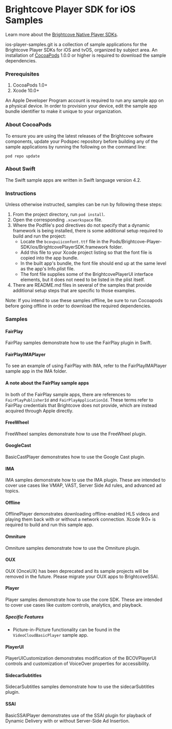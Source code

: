 Brightcove Player SDK for iOS Samples
=====================================

Learn more about the [Brightcove Native Player SDKs](https://support.brightcove.com/brightcove-native-player-sdks).

ios-player-samples.git is a collection of sample applications for the Brightcove Player SDKs for iOS and tvOS, organized by subject area. An installation of [CocoaPods][cocoapods] 1.0.0 or higher is required to download the sample dependencies.

### Prerequisites

1. CocoaPods 1.0+
1. Xcode 10.0+

An Apple Developer Program account is required to run any sample app on a physical device. In order to provision your device, edit the sample app bundle identifier to make it unique to your organization.

### About CocoaPods

To ensure you are using the latest releases of the Brightcove software components, update your Podspec repository before building any of the sample applications by running the following on the command line:

```
pod repo update
```

### About Swift

The Swift sample apps are written in Swift language version 4.2.

### Instructions

Unless otherwise instructed, samples can be run by following these steps:

1. From the project directory, run `pod install`.
1. Open the corresponding `.xcworkspace` file.
1. Where the Podfile's pod directives do not specify that a dynamic framework is being installed, there is some additional setup required to build and run the project:
    - Locate the `bcovpuiiconfont.ttf` file in the Pods/Brightcove-Player-SDK/ios/BrightcovePlayerSDK.framework folder.
    - Add this file to your Xcode project listing so that the font file is copied into the app bundle.
    - In the built app's bundle, the font file should end up at the same level as the app's Info.plist file.
    - The font file supplies some of the BrightcovePlayerUI interface elements, but it does not need to be listed in the plist itself.
1. There are README.md files in several of the samples that provide additional setup steps that are specific to those examples.

Note: If you intend to use these samples offline, be sure to run Cocoapods before going offline in order to download the required dependencies.

### Samples

#### FairPlay

FairPlay samples demonstrate how to use the FairPlay plugin in Swift.

#### FairPlayIMAPlayer
To see an example of using FairPlay with IMA, refer to the FairPlayIMAPlayer sample app in the IMA folder.

#### A note about the FairPlay sample apps
In both of the FairPlay sample apps, there are references to `FairPlayPublisherId` and `FairPlayApplicationId`. These terms refer to FairPlay credentials that Brightcove does not provide, which are instead acquired through Apple directly.

#### FreeWheel

FreeWheel samples demonstrate how to use the FreeWheel plugin.

#### GoogleCast

BasicCastPlayer demonstrates how to use the Google Cast plugin.

#### IMA

IMA samples demonstrate how to use the IMA plugin. These are intended to cover use cases like VMAP, VAST, Server Side Ad rules, and advanced ad topics.

#### Offline

OfflinePlayer demonstrates downloading offline-enabled HLS videos and playing them back with or without a network connection. Xcode 9.0+ is required to build and run this sample app.

#### Omniture

Omniture samples demonstrate how to use the Omniture plugin.

#### OUX

OUX (OnceUX) has been deprecated and its sample projects will be removed in the  future. Please migrate your OUX apps to BrightcoveSSAI.

#### Player

Player samples demonstrate how to use the core SDK. These are intended to cover use cases like custom controls, analytics, and playback.

##### Specific Features

- Picture-in-Picture functionality can be found in the `VideoCloudBasicPlayer` sample app. 

#### PlayerUI

PlayerUICustomization demonstrates modification of the BCOVPlayerUI controls and customization of VoiceOver properties for accessibility. 

#### SidecarSubtitles

SidecarSubtitles samples demonstrate how to use the sidecarSubtitles plugin.

#### SSAI

BasicSSAIPlayer demonstrates use of the SSAI plugin for playback of Dynamic Delivery with or without Server-Side Ad Insertion.

[cocoapods]: http://www.cocoapods.org
